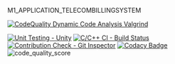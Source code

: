 M1_APPLICATION_TELECOMBILLINGSYSTEM

[![CodeQuality Dynamic Code Analysis Valgrind](https://github.com/santhosh1120/M1_APPLICATION_TELECOMBILLINGSYSTEM/actions/workflows/valgrind.yml/badge.svg)](https://github.com/santhosh1120/M1_APPLICATION_TELECOMBILLINGSYSTEM/actions/workflows/valgrind.yml)

[![Unit Testing - Unity](https://github.com/santhosh1120/M1_APPLICATION_TELECOMBILLINGSYSTEM/actions/workflows/unity.yml/badge.svg)](https://github.com/santhosh1120/M1_APPLICATION_TELECOMBILLINGSYSTEM/actions/workflows/unity.yml) [![C/C++ CI - Build Status](https://github.com/santhosh1120/M1_APPLICATION_TELECOMBILLINGSYSTEM/actions/workflows/linux.yml/badge.svg)](https://github.com/santhosh1120/M1_APPLICATION_TELECOMBILLINGSYSTEM/actions/workflows/linux.yml) [![Contribution Check - Git Inspector](https://github.com/santhosh1120/M1_APPLICATION_TELECOMBILLINGSYSTEM/actions/workflows/gitinspector.yml/badge.svg)](https://github.com/santhosh1120/M1_APPLICATION_TELECOMBILLINGSYSTEM/actions/workflows/gitinspector.yml) 
[![Codacy Badge](https://app.codacy.com/project/badge/Grade/e33438d55b794c95aef37ef637653a3b)](https://www.codacy.com/gh/santhosh1120/M1_APPLICATION_TELECOMBILLINGSYSTEM/dashboard?utm_source=github.com&amp;utm_medium=referral&amp;utm_content=santhosh1120/M1_APPLICATION_TELECOMBILLINGSYSTEM&amp;utm_campaign=Badge_Grade)
![code_quality_score](https://api.codiga.io/project/30032/score/svg)
